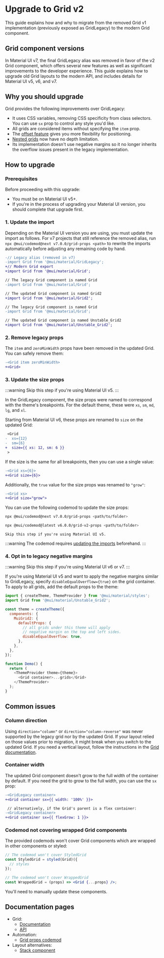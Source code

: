 # Upgrade to Grid v2

<p class="description">This guide explains how and why to migrate from the removed Grid v1 implementation (previously exposed as GridLegacy) to the modern Grid component.</p>

## Grid component versions

In Material UI v7, the final GridLegacy alias was removed in favor of the v2 Grid component, which offers several new features as well as significant improvements to the developer experience.
This guide explains how to upgrade old Grid layouts to the modern API, and includes details for Material UI v5, v6, and v7.

## Why you should upgrade

Grid provides the following improvements over GridLegacy:

- It uses CSS variables, removing CSS specificity from class selectors.
  You can use `sx` prop to control any style you'd like.
- All grids are considered items without specifying the `item` prop.
- The [offset feature](/material-ui/react-grid/#offset) gives you more flexibility for positioning.
- [Nested grids](/material-ui/react-grid/#nested-grid) now have no depth limitation.
- Its implementation doesn't use negative margins so it no longer inherits the overflow issues present in the legacy implementation.

## How to upgrade

### Prerequisites

Before proceeding with this upgrade:

- You must be on Material UI v5+.
- If you're in the process of upgrading your Material UI version, you should complete that upgrade first.

### 1. Update the import

Depending on the Material UI version you are using, you must update the import as follows.
For v7 projects that still reference the removed alias, run `npx @mui/codemod@next v7.0.0/grid-props <path>` to rewrite the imports automatically before adjusting any remaining code by hand.

<codeblock storageKey="material-ui-version">

```diff v7
-// Legacy alias (removed in v7)
-import Grid from '@mui/material/GridLegacy';
+// Modern Grid export
+import Grid from '@mui/material/Grid';
```

```diff v6
// The legacy Grid component is named Grid
-import Grid from '@mui/material/Grid';

// The updated Grid component is named Grid2
+import Grid from '@mui/material/Grid2';
```

```diff v5
// The legacy Grid component is named Grid
-import Grid from '@mui/material/Grid';

// The updated Grid component is named Unstable_Grid2
+import Grid from '@mui/material/Unstable_Grid2';
```

</codeblock>

### 2. Remove legacy props

The `item` and `zeroMinWidth` props have been removed in the updated Grid.
You can safely remove them:

```diff
-<Grid item zeroMinWidth>
+<Grid>
```

### 3. Update the size props

:::warning
Skip this step if you're using Material UI v5.
:::

In the GridLegacy component, the size props were named to correspond with the theme's breakpoints.
For the default theme, these were `xs`, `sm`, `md`, `lg`, and `xl`.

Starting from Material UI v6, these props are renamed to `size` on the updated Grid:

```diff
 <Grid
-  xs={12}
-  sm={6}
+  size={{ xs: 12, sm: 6 }}
 >
```

If the size is the same for all breakpoints, then you can use a single value:

```diff
-<Grid xs={6}>
+<Grid size={6}>
```

Additionally, the `true` value for the size props was renamed to `"grow"`:

```diff
-<Grid xs>
+<Grid size="grow">
```

You can use the following codemod to update the size props:

<codeblock storageKey="material-ui-version">

```bash v7
npx @mui/codemod@next v7.0.0/grid-props <path/to/folder>
```

```bash v6
npx @mui/codemod@latest v6.0.0/grid-v2-props <path/to/folder>
```

```text v5
Skip this step if you're using Material UI v5.
```

</codeblock>

:::warning
The codemod requires [updating the imports](#update-the-import) beforehand.
:::

### 4. Opt in to legacy negative margins

:::warning
Skip this step if you're using Material UI v6 or v7.
:::

If you're using Material UI v5 and want to apply the negative margins similar to GridLegacy, specify `disableEqualOverflow={true}` on the grid container.
To apply to all grids, add the default props to the theme:

```js
import { createTheme, ThemeProvider } from '@mui/material/styles';
import Grid from '@mui/material/Unstable_Grid2';

const theme = createTheme({
  components: {
    MuiGrid2: {
      defaultProps: {
        // all grids under this theme will apply
        // negative margin on the top and left sides.
        disableEqualOverflow: true,
      },
    },
  },
});

function Demo() {
  return (
    <ThemeProvider theme={theme}>
      <Grid container>...grids</Grid>
    </ThemeProvider>
  );
}
```

## Common issues

### Column direction

Using `direction="column"` or `direction="column-reverse"` was never supported by the legacy grid nor by the updated Grid.
If your layout relied on those values prior to migration, it might break when you switch to the updated Grid.
If you need a vertical layout, follow the instructions in the [Grid documentation](/material-ui/react-grid/#column-direction).

### Container width

The updated Grid component doesn't grow to the full width of the container by default.
If you need the grid to grow to the full width, you can use the `sx` prop:

```diff
-<GridLegacy container>
+<Grid container sx={{ width: '100%' }}>

 // alternatively, if the Grid's parent is a flex container:
-<GridLegacy container>
+<Grid container sx={{ flexGrow: 1 }}>
```

### Codemod not covering wrapped Grid components

The provided codemods won't cover Grid components which are wrapped in other components or styled:

```jsx
// The codemod won't cover StyledGrid
const StyledGrid = styled(Grid)({
  // styles
});

// The codemod won't cover WrappedGrid
const WrappedGrid = (props) => <Grid {...props} />;
```

You'll need to manually update these components.

## Documentation pages

- Grid:
  - [Documentation](/material-ui/react-grid/)
  - [API](/material-ui/api/grid/)
- Automation:
  - [Grid props codemod](https://github.com/mui/material-ui/tree/master/packages/mui-codemod/src/v7.0.0/grid-props)
- Layout alternatives:
  - [Stack component](/material-ui/react-stack/)
